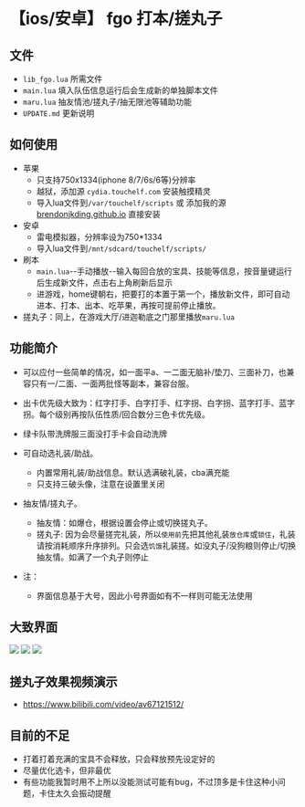 
# 【ios/安卓】 fgo 打本/搓丸子

## 文件
* `lib_fgo.lua` 所需文件
* `main.lua` 填入队伍信息运行后会生成新的单独脚本文件
* `maru.lua` 抽友情池/搓丸子/抽无限池等辅助功能
* `UPDATE.md` 更新说明

## 如何使用
* 苹果
  * 只支持750x1334(iphone 8/7/6s/6等)分辨率
  * 越狱，添加源 `cydia.touchelf.com` 安装触摸精灵
  * 导入lua文件到`/var/touchelf/scripts` 或 添加我的源 [brendonjkding.github.io](http://brendonjkding.github.io) 直接安装
* 安卓
  * 雷电模拟器，分辨率设为750*1334
  * 导入lua文件到`/mnt/sdcard/touchelf/scripts/`
* 刷本
  * `main.lua`--手动播放--输入每回合放的宝具、技能等信息，按音量键运行后生成新文件，点击右上角刷新后显示
  * 进游戏，home键朝右，把要打的本置于第一个，播放新文件，即可自动进本、打本、出本、吃苹果，再按可提前停止播放。
* 搓丸子：同上，在游戏大厅/进迦勒底之门那里播放`maru.lua`

## 功能简介
  * 可以应付一些简单的情况，如一面平a、一二面无脑补/垫刀、三面补刀，也兼容只有一/二面、一面两批怪等副本，兼容台服。
  * 出卡优先级大致为：红字打手、白字打手、红字拐、白字拐、蓝字打手、蓝字拐。每个级别再按队伍性质/回合数分三色卡优先级。
  * 绿卡队带洗牌服三面没打手卡会自动洗牌

* 可自动选礼装/助战。
  * 内置常用礼装/助战信息。默认选满破礼装，cba满充能
  * 只支持三破头像，注意在设置里关闭

* 抽友情/搓丸子。
  * 抽友情：如爆仓，根据设置会停止或切换搓丸子。
  * 搓丸子: 因为会尽量搓完礼装，所以`使用前`先把其他礼装`放仓库`或`锁住`，礼装请按消耗顺序升序排列。只会选`饥饿`礼装搓。如没丸子/没狗粮则停止/切换抽友情。如满了一个丸子则停止
* 注：
  * 界面信息基于大号，因此小号界面如有不一样则可能无法使用

## 大致界面
![](https://github.com/brendonjkding/fgoScript/raw/master/pic/1.PNG) 
![](https://github.com/brendonjkding/fgoScript/raw/master/pic/2.PNG) 
![](https://github.com/brendonjkding/fgoScript/raw/master/pic/3.PNG) 
## 搓丸子效果视频演示
* https://www.bilibili.com/video/av67121512/
## 目前的不足
* 打着打着充满的宝具不会释放，只会释放预先设定好的
* 尽量优化选卡，但非最优
* 有些功能我暂时用不上所以没能测试可能有bug，不过顶多是卡住这种小问题，卡住太久会振动提醒


